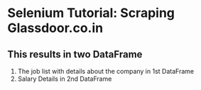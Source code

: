 # Selenium Tutorial: Scraping Glassdoor.co.in
## This results in two DataFrame 
1. The job list with details about the company in 1st DataFrame
1. Salary Details in 2nd DataFrame